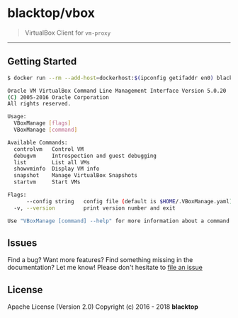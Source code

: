 # blacktop/vbox

> VirtualBox Client for `vm-proxy`

---

## Getting Started

```sh
$ docker run --rm --add-host=dockerhost:$(ipconfig getifaddr en0) blacktop/vbox --help

Oracle VM VirtualBox Command Line Management Interface Version 5.0.20
(C) 2005-2016 Oracle Corporation
All rights reserved.

Usage:
  VBoxManage [flags]
  VBoxManage [command]

Available Commands:
  controlvm   Control VM
  debugvm     Introspection and guest debugging
  list        List all VMs
  showvminfo  Display VM info
  snapshot    Manage VirtualBox Snapshots
  startvm     Start VMs

Flags:
      --config string   config file (default is $HOME/.VBoxManage.yaml)
  -v, --version         print version number and exit

Use "VBoxManage [command] --help" for more information about a command.
```

## Issues

Find a bug? Want more features? Find something missing in the documentation? Let me know! Please don't hesitate to [file an issue](https://github.com/blacktop/vm-proxy/issues/new)

## License

Apache License (Version 2.0) Copyright (c) 2016 - 2018 **blacktop**
